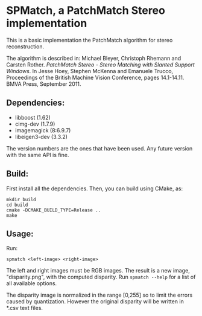 # SPMatch, a PatchMatch Stereo implementation

This is a basic implementation the PatchMatch algorithm for stereo reconstruction.

The algorithm is described in:
Michael Bleyer, Christoph Rhemann and Carsten Rother. *PatchMatch Stereo -
Stereo Matching with Slanted Support Windows*. In Jesse Hoey, Stephen McKenna
and Emanuele Trucco, Proceedings of the British Machine Vision Conference,
pages 14.1-14.11. BMVA Press, September 2011.

## Dependencies:
* libboost (1.62)
* cimg-dev (1.7.9)
* imagemagick (8:6.9.7)
* libeigen3-dev (3.3.2)

The version numbers are the ones that have been used. Any future version with
the same API is fine.

## Build:
First install all the dependencies. Then, you can build using CMake, as:
```
mkdir build
cd build
cmake -DCMAKE_BUILD_TYPE=Release ..
make
```

## Usage:
Run:
```
spmatch <left-image> <right-image>
```
The left and right images must be RGB images.  The result is a new image,
"disparity.png", with the computed disparity. Run `spmatch --help` for a
list of all available options.

The disparity image is normalized in the range [0,255] so to limit the
errors caused by quantization. However the original disparity will be written
in \*.csv text files.
